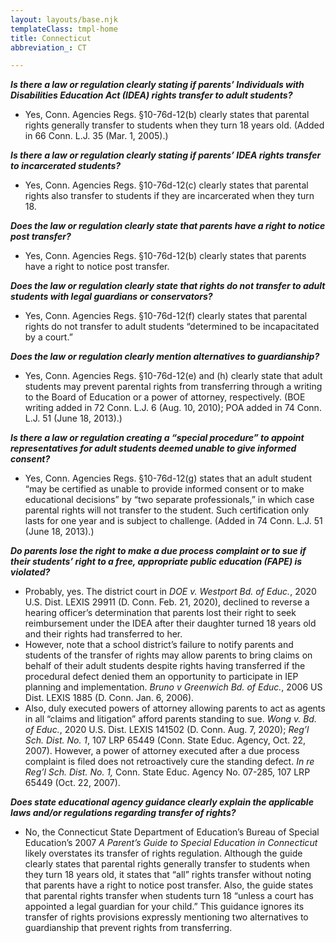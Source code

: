 ```yaml
---
layout: layouts/base.njk
templateClass: tmpl-home
title: Connecticut
abbreviation_: CT

---
```

**_Is there a law or regulation clearly stating if parents’ Individuals with Disabilities Education Act (IDEA) rights transfer to adult students?_**

* Yes, Conn. Agencies Regs. §10-76d-12(b) clearly states that parental rights generally transfer to students when they turn 18 years old. (Added in 66 Conn. L.J. 35 (Mar. 1, 2005).)

**_Is there a law or regulation clearly stating if parents’ IDEA rights transfer to incarcerated students?_**

* Yes, Conn. Agencies Regs. §10-76d-12(c) clearly states that parental rights also transfer to students if they are incarcerated when they turn 18.

**_Does the law or regulation clearly state that parents have a right to notice post transfer?_**

* Yes, Conn. Agencies Regs. §10-76d-12(b) clearly states that parents have a right to notice post transfer.

**_Does the law or regulation clearly state that rights do not transfer to adult students with legal guardians or conservators?_**

* Yes, Conn. Agencies Regs. §10-76d-12(f) clearly states that parental rights do not transfer to adult students “determined to be incapacitated by a court.”

**_Does the law or regulation clearly mention alternatives to guardianship?_**

* Yes, Conn. Agencies Regs. §10-76d-12(e) and (h) clearly state that adult students may prevent parental rights from transferring through a writing to the Board of Education or a power of attorney, respectively. (BOE writing added in 72 Conn. L.J. 6 (Aug. 10, 2010); POA added in 74 Conn. L.J. 51 (June 18, 2013).)

**_Is there a law or regulation creating a “special procedure” to appoint representatives for adult students deemed unable to give informed consent?_**

* Yes, Conn. Agencies Regs. §10-76d-12(g) states that an adult student “may be certified as unable to provide informed consent or to make educational decisions” by “two separate professionals,” in which case parental rights will not transfer to the student. Such certification only lasts for one year and is subject to challenge. (Added in 74 Conn. L.J. 51 (June 18, 2013).)

**_Do parents lose the right to make a due process complaint or to sue if their students’ right to a free, appropriate public education (FAPE) is violated?_**

* Probably, yes. The district court in _DOE v. Westport Bd. of Educ._, 2020 U.S. Dist. LEXIS 29911 (D. Conn. Feb. 21, 2020), declined to reverse a hearing officer’s determination that parents lost their right to seek reimbursement under the IDEA after their daughter turned 18 years old and their rights had transferred to her.
* However, note that a school district’s failure to notify parents and students of the transfer of rights may allow parents to bring claims on behalf of their adult students despite rights having transferred if the procedural defect denied them an opportunity to participate in IEP planning and implementation. _Bruno v Greenwich Bd. of Educ._, 2006 US Dist. LEXIS 1885 (D. Conn. Jan. 6, 2006).
* Also, duly executed powers of attorney allowing parents to act as agents in all “claims and litigation” afford parents standing to sue. _Wong v. Bd. of Educ._, 2020 U.S. Dist. LEXIS 141502 (D. Conn. Aug. 7, 2020); _Reg’l Sch. Dist. No. 1_, 107 LRP 65449 (Conn. State Educ. Agency, Oct. 22, 2007). However, a power of attorney executed after a due process complaint is filed does not retroactively cure the standing defect. _In re Reg’l Sch. Dist. No. 1,_ Conn. State Educ. Agency No. 07-285, 107 LRP 65449 (Oct. 22, 2007).

**_Does state educational agency guidance clearly explain the applicable laws and/or regulations regarding transfer of rights?_**

* No, the Connecticut State Department of Education’s Bureau of Special Education’s 2007 _A Parent’s Guide to Special Education in Connecticut_ likely overstates its transfer of rights regulation. Although the guide clearly states that parental rights generally transfer to students when they turn 18 years old, it states that “all” rights transfer without noting that parents have a right to notice post transfer. Also, the guide states that parental rights transfer when students turn 18 “unless a court has appointed a legal guardian for your child.” This guidance ignores its transfer of rights provisions expressly mentioning two alternatives to guardianship that prevent rights from transferring.